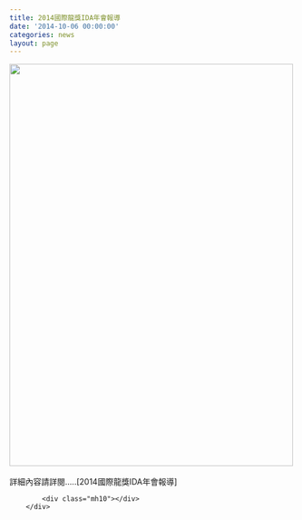 ```yaml
---
title: 2014國際龍獎IDA年會報導
date: '2014-10-06 00:00:00'
categories: news
layout: page
---
```


<div class="text">
			<div>
	<img alt="" src="http://www.leishan.com.tw/UserFiles/images/%E7%A3%8A%E5%B1%B1%E6%96%B0%E8%81%9E/%E7%A3%8A%E5%B1%B1%E9%9B%9C%E8%AA%8C/2014%E5%9C%8B%E9%9A%9B%E9%BE%8D%E7%8D%8EIDA%E5%B9%B4%E6%9C%83%E5%A0%B1%E5%B0%8E.jpg" style="width: 500px; height: 709px;"></div>
<div>
	&nbsp;</div>
<div>
	詳細內容請詳閱.....[2014國際龍獎IDA年會報導]</div>

			<div class="mh10"></div>
		</div>